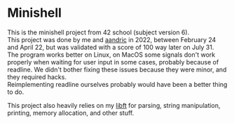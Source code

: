 # Minishell
This is the minishell project from 42 school (subject version 6).  
This project was done by me and [aandric](https://github.com/Pipouye) in 2022, between February 24 and April 22, but was validated with a score of 100 way later on July 31.  
The program works better on Linux, on MacOS some signals don't work properly when waiting for user input in some cases, probably because of readline. We didn't bother fixing these issues because they were minor, and they required hacks.  
Reimplementing readline ourselves probably would have been a better thing to do.

This project also heavily relies on my [libft](https://github.com/ostef/libft) for parsing, string manipulation, printing, memory allocation, and other stuff.
